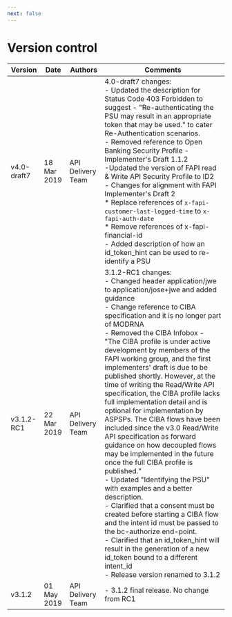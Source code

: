 ```yaml
---
next: false
---
```


# Version control

| Version | Date | Authors | Comments |
| --- | --- | --- | --- |
| v4.0-draft7 | 18 Mar 2019 | API Delivery Team | 4.0-draft7 changes: <br/>- Updated the description for Status Code 403 Forbidden to suggest - "Re-authenticating the PSU may result in an appropriate token that may be used." to cater Re-Authentication scenarios.<BR/>- Removed reference to Open Banking Security Profile - Implementer's Draft 1.1.2<BR/>-Updated the version of FAPI read & Write API Security Profile to ID2<BR/>- Changes for alignment with FAPI Implementer's Draft 2<BR/>* Replace references of `x-fapi-customer-last-logged-time` to `x-fapi-auth-date`<BR/>* Remove references of x-fapi-financial-id<BR/>- Added description of how an id_token_hint can be used to re-identify a PSU |
| v3.1.2-RC1 |22 Mar 2019 |API Delivery Team | 3.1.2-RC1 changes: <br/> - Changed header application/jwe to application/jose+jwe and added guidance<BR/>- Change reference to CIBA specification and it is no longer part of MODRNA<BR/>- Removed the CIBA Infobox - "The CIBA profile is under active development by members of the FAPI working group, and the first implementers' draft is due to be published shortly. However, at the time of writing the Read/Write API specification, the CIBA profile lacks full implementation detail and is optional for implementation by ASPSPs. The CIBA flows have been included since the v3.0 Read/Write API specification as forward guidance on how decoupled flows may be implemented in the future once the full CIBA profile is published."<BR/>- Updated "Identifying the PSU" with examples and a better description.<BR/>- Clarified that a consent must be created before starting a CIBA flow and the intent id must be passed to the bc-authorize end-point.<BR/>- Clarified that an id_token_hint will result in the generation of a new id_token bound to a different intent_id<BR/>- Release version renamed to 3.1.2|
| v3.1.2 | 01 May 2019 | API Delivery Team | - 3.1.2 final release. No change from RC1|